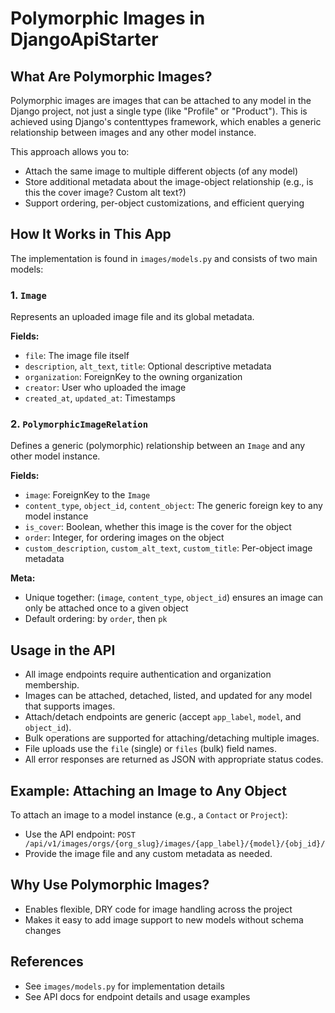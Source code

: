 # Polymorphic Images in DjangoApiStarter

## What Are Polymorphic Images?

Polymorphic images are images that can be attached to any model in the Django project, not just a single type (like "Profile" or "Product"). This is achieved using Django's contenttypes framework, which enables a generic relationship between images and any other model instance.

This approach allows you to:

- Attach the same image to multiple different objects (of any model)
- Store additional metadata about the image-object relationship (e.g., is this the cover image? Custom alt text?)
- Support ordering, per-object customizations, and efficient querying

## How It Works in This App

The implementation is found in `images/models.py` and consists of two main models:

### 1. `Image`

Represents an uploaded image file and its global metadata.

**Fields:**

- `file`: The image file itself
- `description`, `alt_text`, `title`: Optional descriptive metadata
- `organization`: ForeignKey to the owning organization
- `creator`: User who uploaded the image
- `created_at`, `updated_at`: Timestamps

### 2. `PolymorphicImageRelation`

Defines a generic (polymorphic) relationship between an `Image` and any other model instance.

**Fields:**

- `image`: ForeignKey to the `Image`
- `content_type`, `object_id`, `content_object`: The generic foreign key to any model instance
- `is_cover`: Boolean, whether this image is the cover for the object
- `order`: Integer, for ordering images on the object
- `custom_description`, `custom_alt_text`, `custom_title`: Per-object image metadata

**Meta:**

- Unique together: (`image`, `content_type`, `object_id`) ensures an image can only be attached once to a given object
- Default ordering: by `order`, then `pk`

## Usage in the API

- All image endpoints require authentication and organization membership.
- Images can be attached, detached, listed, and updated for any model that supports images.
- Attach/detach endpoints are generic (accept `app_label`, `model`, and `object_id`).
- Bulk operations are supported for attaching/detaching multiple images.
- File uploads use the `file` (single) or `files` (bulk) field names.
- All error responses are returned as JSON with appropriate status codes.

## Example: Attaching an Image to Any Object

To attach an image to a model instance (e.g., a `Contact` or `Project`):

- Use the API endpoint: `POST /api/v1/images/orgs/{org_slug}/images/{app_label}/{model}/{obj_id}/`
- Provide the image file and any custom metadata as needed.

## Why Use Polymorphic Images?

- Enables flexible, DRY code for image handling across the project
- Makes it easy to add image support to new models without schema changes

## References

- See `images/models.py` for implementation details
- See API docs for endpoint details and usage examples
